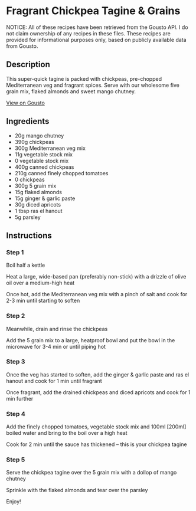 # Fragrant Chickpea Tagine & Grains

NOTICE: All of these recipes have been retrieved from the Gousto API. I do not claim ownership of any recipes in these files. These recipes are provided for informational purposes only, based on publicly available data from Gousto.

## Description

This super-quick tagine is packed with chickpeas, pre-chopped Mediterranean veg and fragrant spices. Serve with our wholesome five grain mix, flaked almonds and sweet mango chutney.

[View on Gousto](https://www.gousto.co.uk/recipes/cookbook/fragrant-chickpea-tagine-grains)

## Ingredients

- 20g mango chutney
- 390g chickpeas
- 300g Mediterranean veg mix
- 11g vegetable stock mix
- 0 vegetable stock mix
- 400g canned chickpeas
- 210g canned finely chopped tomatoes
- 0 chickpeas
- 300g 5 grain mix
- 15g flaked almonds 
- 15g ginger & garlic paste
- 30g diced apricots
- 1 tbsp ras el hanout
- 5g parsley

## Instructions


### Step 1

Boil half a kettle

Heat a large, wide-based pan (preferably non-stick) with a drizzle of olive oil over a medium-high heat

Once hot, add the Mediterranean veg mix with a pinch of salt and cook for 2-3 min until starting to soften


### Step 2

Meanwhile, drain and rinse the chickpeas

Add the 5 grain mix to a large, heatproof bowl and put the bowl in the microwave for 3-4 min or until piping hot


### Step 3

Once the veg has started to soften, add the ginger & garlic paste and ras el hanout and cook for 1 min until fragrant

Once fragrant, add the drained chickpeas and diced apricots and cook for 1 min further


### Step 4

Add the finely chopped tomatoes, vegetable stock mix and 100ml<span class="text-danger"> [200ml] </span>boiled water and bring to the boil over a high heat

Cook for 2 min until the sauce has thickened – this is your chickpea tagine

### Step 5

Serve the chickpea tagine over the 5 grain mix with a dollop of mango chutney

Sprinkle with the flaked almonds and tear over the parsley

Enjoy!

